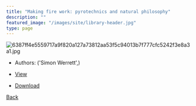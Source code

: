 ```yaml
---
title: "Making fire work: pyrotechnics and natural philosophy"
description: ""
featured_image: "/images/site/library-header.jpg"
type: page
---
```


![6387ff4e5559717a9f820a127a73812aa53f5c94013b7f777cfc5242f3e8a3a1.jpg](https://drive.google.com/uc?export=view&id=1MCqVLMpLMxYCNM5lYxposLiZ4ccfwq4a)
* Authors: ('Simon Werrett',)
* <a href="https://drive.google.com/uc?export=view&id=1ad2i40aUNJBPeRKxp8roT5zHgzE59Sw4" target="_blank">View</a>

* [Download](https://drive.google.com/uc?export=download&id=1ad2i40aUNJBPeRKxp8roT5zHgzE59Sw4)

[Back](/library/)
